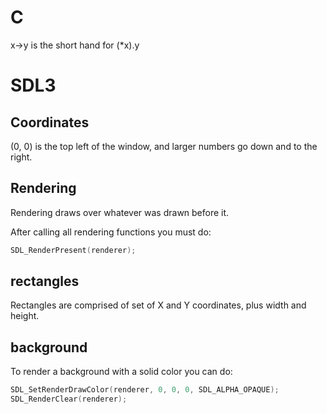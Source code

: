 # C

 x->y is the short hand for (*x).y

# SDL3

## Coordinates

(0, 0) is the top left of the window, and larger numbers go down and to the right.

## Rendering

Rendering draws over whatever was drawn before it.

After calling all rendering functions you must do:
```c
SDL_RenderPresent(renderer);
```


## rectangles

Rectangles are comprised of set of X and Y coordinates, plus width and height.


## background

To render a background with a solid color you can do:
```c
SDL_SetRenderDrawColor(renderer, 0, 0, 0, SDL_ALPHA_OPAQUE);
SDL_RenderClear(renderer); 
```